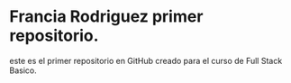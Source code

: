 # Francia Rodriguez primer repositorio.
este es el primer repositorio en GitHub creado para el curso de Full Stack Basico.
